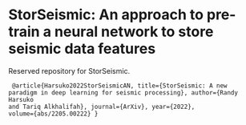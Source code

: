 # StorSeismic: An approach to pre-train a neural network to store seismic data features
Reserved repository for StorSeismic.

<code> @article{Harsuko2022StorSeismicAN,
  title={StorSeismic: A new paradigm in deep learning for seismic processing},
  author={Randy Harsuko and Tariq Alkhalifah},
  journal={ArXiv},
  year={2022},
  volume={abs/2205.00222}
}
</code>

